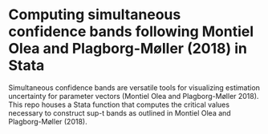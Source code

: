 
# Computing simultaneous confidence bands following Montiel Olea and Plagborg-Møller (2018) in Stata

Simultaneous confidence bands are versatile tools for visualizing estimation uncertainty for parameter vectors (Montiel Olea and Plagborg-Møller 2018). This repo houses a Stata function that computes the critical values necessary to construct sup-t bands as outlined in Montiel Olea and Plagborg-Møller (2018). 
